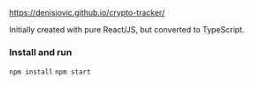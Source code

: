 https://denisjovic.github.io/crypto-tracker/

Initially created with pure React/JS, but converted to TypeScript.


### Install and run
```npm install```
```npm start```
